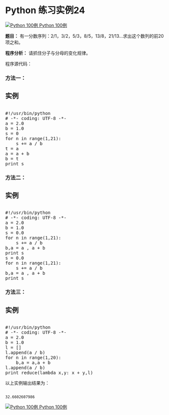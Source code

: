 Python 练习实例24
=============

 [![Python 100例](../images/up.gif)
 Python 100例](python-100-examples.html)


 **题目：** 有一分数序列：2/1，3/2，5/3，8/5，13/8，21/13...求出这个数列的前20项之和。

 **程序分析：** 请抓住分子与分母的变化规律。 

 程序源代码：

 ### 方法一：

  实例
--

 <pre>

#!/usr/bin/python
# -*- coding: UTF-8 -*-
a = 2.0
b = 1.0
s = 0
for n in range(1,21):
    s += a / b
t = a
a = a + b
b = t
print s
</pre>

  ### 方法二：

  实例
--

 <pre>

#!/usr/bin/python
# -*- coding: UTF-8 -*-
a = 2.0
b = 1.0
s = 0.0
for n in range(1,21):
    s += a / b
b,a = a , a + b
print s
s = 0.0
for n in range(1,21):
    s += a / b
b,a = a , a + b
print s
</pre>

  ### 方法三：

  实例
--

 <pre>

#!/usr/bin/python
# -*- coding: UTF-8 -*-
a = 2.0
b = 1.0
l = []
l.append(a / b)
for n in range(1,20):
    b,a = a,a + b
l.append(a / b)
print reduce(lambda x,y: x + y,l)
</pre>

  以上实例输出结果为：


```

32.6602607986

```

[![Python 100例](../images/up.gif)
 Python 100例](python-100-examples.html)
